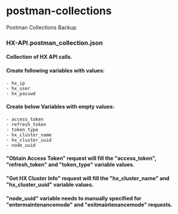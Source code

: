# postman-collections
Postman Collections Backup

### HX-API.postman_collection.json
#### Collection of HX API calls. 

#### Create following variables with values: 
    - hx_ip
    - hx_user
    - hx_passwd

#### Create below Variables with empty values: 
    - access_token
    - refresh_token
    - token_type
    - hx_cluster_name
    - hx_cluster_uuid
    - node_uuid

#### "Obtain Access Token" request will fill the "access_token", "refresh_token" and "token_type" variable values. 
#### "Get HX Cluster Info" request will fill the "hx_cluster_name" and "hx_cluster_uuid" variable values. 
#### "node_uuid" variable needs to manually specified for "entermaintenancemode" and "exitmaintenancemode" requests. 

